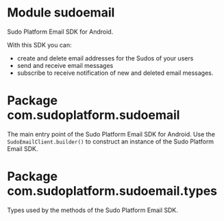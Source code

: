 # Module sudoemail

Sudo Platform Email SDK for Android. 

With this SDK you can:
 * create and delete email addresses for the Sudos of your users
 * send and receive email messages
 * subscribe to receive notification of new and deleted email messages. 

# Package com.sudoplatform.sudoemail

The main entry point of the Sudo Platform Email SDK for Android. Use the `SudoEmailClient.builder()` 
to construct an instance of the Sudo Platform Email SDK.

# Package com.sudoplatform.sudoemail.types

Types used by the methods of the Sudo Platform Email SDK.
